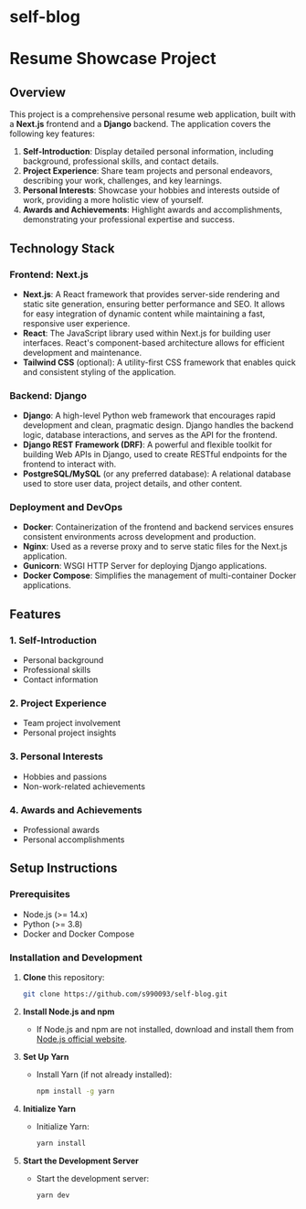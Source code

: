 # self-blog

# Resume Showcase Project

## Overview

This project is a comprehensive personal resume web application, built with a **Next.js** frontend and a **Django** backend. The application covers the following key features:

1. **Self-Introduction**: Display detailed personal information, including background, professional skills, and contact details.
2. **Project Experience**: Share team projects and personal endeavors, describing your work, challenges, and key learnings.
3. **Personal Interests**: Showcase your hobbies and interests outside of work, providing a more holistic view of yourself.
4. **Awards and Achievements**: Highlight awards and accomplishments, demonstrating your professional expertise and success.

## Technology Stack

### Frontend: Next.js

- **Next.js**: A React framework that provides server-side rendering and static site generation, ensuring better performance and SEO. It allows for easy integration of dynamic content while maintaining a fast, responsive user experience.
- **React**: The JavaScript library used within Next.js for building user interfaces. React's component-based architecture allows for efficient development and maintenance.
- **Tailwind CSS** (optional): A utility-first CSS framework that enables quick and consistent styling of the application.

### Backend: Django

- **Django**: A high-level Python web framework that encourages rapid development and clean, pragmatic design. Django handles the backend logic, database interactions, and serves as the API for the frontend.
- **Django REST Framework (DRF)**: A powerful and flexible toolkit for building Web APIs in Django, used to create RESTful endpoints for the frontend to interact with.
- **PostgreSQL/MySQL** (or any preferred database): A relational database used to store user data, project details, and other content.

### Deployment and DevOps

- **Docker**: Containerization of the frontend and backend services ensures consistent environments across development and production.
- **Nginx**: Used as a reverse proxy and to serve static files for the Next.js application.
- **Gunicorn**: WSGI HTTP Server for deploying Django applications.
- **Docker Compose**: Simplifies the management of multi-container Docker applications.

## Features

### 1. Self-Introduction

- Personal background
- Professional skills
- Contact information

### 2. Project Experience

- Team project involvement
- Personal project insights

### 3. Personal Interests

- Hobbies and passions
- Non-work-related achievements

### 4. Awards and Achievements

- Professional awards
- Personal accomplishments

## Setup Instructions

### Prerequisites

- Node.js (>= 14.x)
- Python (>= 3.8)
- Docker and Docker Compose

### Installation and Development

1. **Clone** this repository:

   ```bash
   git clone https://github.com/s990093/self-blog.git
   ```

2. **Install Node.js and npm**

   - If Node.js and npm are not installed, download and install them from [Node.js official website](https://nodejs.org/).

3. **Set Up Yarn**

   - Install Yarn (if not already installed):
     ```bash
     npm install -g yarn
     ```

4. **Initialize Yarn**

   - Initialize Yarn:
     ```bash
     yarn install
     ```

5. **Start the Development Server**
   - Start the development server:
     ```bash
     yarn dev
     ```
